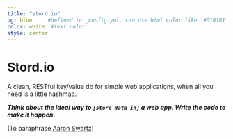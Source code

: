 ```yaml
---
title: "stord.io"
bg: blue     #defined in _config.yml, can use html color like '#010101'
color: white  #text color
style: center
---
```


# Stord.io
A clean, RESTful key/value db for simple web applications, when all you need is a little hashmap.

_**Think about the ideal way to `[store data in]` a web app. Write the code to make it happen.**_

(To paraphrase [Aaron Swartz](http://webpy.org/philosophy))
